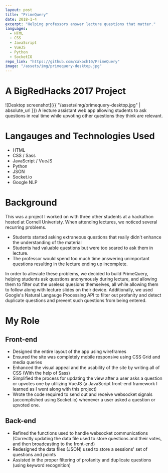 ```yaml
---
layout: post
title: "PrimeQuery"
date: 2018-1-4
excerpt: "Helping professors answer lecture questions that matter."
languages:
  - HTML
  - CSS
  - JavaScript
  - VueJS
  - Python
  - SocketIO
repo_link: "https://github.com/cakoch10/PrimeQuery"
image: "/assets/img/primequery-desktop.jpg"
---
```

# A BigRedHacks 2017 Project
![Desktop screenshot]({{ "/assets/img/primequery-desktop.jpg" | absolute_url }})
A lecture assistant web app allowing students to ask questions in
real time while upvoting other questions they think are relevant.

# Langauges and Technologies Used
- HTML
- CSS / Sass
- JavaScript / VueJS
- Python
- JSON
- Socket.io
- Google NLP

# Background
This was a project I worked on with three other students at a hackathon hosted at
Cornell Univeristy. When attending lectures, we noticed several recurring 
problems.
- Students started asking extraneous questions that really didn't 
enhance the understanding of the material
- Students had valuable questions but were too scared to ask them in lecture. 
- The professor would spend too much time answering unimportant questions resulting in the lecture ending up incomplete.

In order to alleviate these problems, we decided to build PrimeQuery, helping
students ask questions anonymously during lecture, and allowing them to filter 
out the useless quesions themselves, all while allowing them to follow along
with lecture slides on their device. Additionally, we used Google's Natural Langauge Processing API to filter out profanity and detect duplicate questions and prevent such questions from being entered.

# My Role

## Front-end
- Designed the entire layout of the app using wireframes
- Ensured the site was completely mobile responsive using CSS Grid and media queries
- Enhanced the visual appeal and the usability of the site by writing all of CSS (With the help of Sass)
- Simplified the process for updating the view after a user asks a question or upvotes one by utilizing VueJS (a JavaScript front-end framework I learned as I went along with this project)
- Wrote the code required to send out and receive websocket signals (accomplished using Socket.io) whenever a user asked a question or upvoted one.

## Back-end 
- Refined the functions used to handle websocket communications (Correctly updating the data file used to store questions and their votes, and then broadcasting to the front-end)
- Redesigned the data files (JSON) used to store a sessions' set of questions and points
- Assisted in the proper filtering of profanity and duplicate questions (using keyword recognition)

